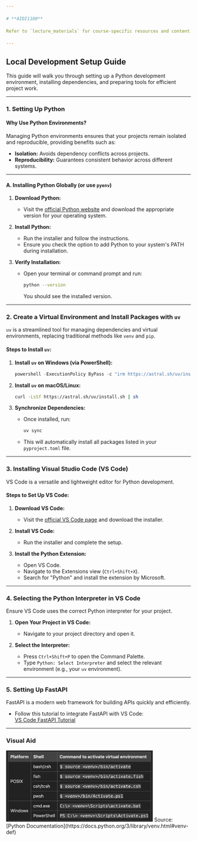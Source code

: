 ```yaml
---

# **AIDI1100**

Refer to `lecture_materials` for course-specific resources and content.

---
```


## **Local Development Setup Guide**

This guide will walk you through setting up a Python development environment, installing dependencies, and preparing tools for efficient project work.

---

### **1. Setting Up Python**

#### **Why Use Python Environments?**

Managing Python environments ensures that your projects remain isolated and reproducible, providing benefits such as:

- **Isolation:** Avoids dependency conflicts across projects.
- **Reproducibility:** Guarantees consistent behavior across different systems.

---

#### **A. Installing Python Globally** (or use `pyenv`)

1. **Download Python:**
   - Visit the [official Python website](https://www.python.org/downloads/) and download the appropriate version for your operating system.

2. **Install Python:**
   - Run the installer and follow the instructions.
   - Ensure you check the option to add Python to your system's PATH during installation.

3. **Verify Installation:**
   - Open your terminal or command prompt and run:
     ```bash
     python --version
     ```
     You should see the installed version.

---

### **2. Create a Virtual Environment and Install Packages with `uv`**

`uv` is a streamlined tool for managing dependencies and virtual environments, replacing traditional methods like `venv` and `pip`.

#### **Steps to Install `uv`:**

1. **Install `uv` on Windows (via PowerShell):**
   ```powershell
   powershell -ExecutionPolicy ByPass -c "irm https://astral.sh/uv/install.ps1 | iex"
   ```

2. **Install `uv` on macOS/Linux:**
   ```bash
   curl -LsSf https://astral.sh/uv/install.sh | sh
   ```

3. **Synchronize Dependencies:**
   - Once installed, run:
     ```bash
     uv sync
     ```
   - This will automatically install all packages listed in your `pyproject.toml` file.

---

### **3. Installing Visual Studio Code (VS Code)**

VS Code is a versatile and lightweight editor for Python development.

#### **Steps to Set Up VS Code:**

1. **Download VS Code:**
   - Visit the [official VS Code page](https://code.visualstudio.com/download) and download the installer.

2. **Install VS Code:**
   - Run the installer and complete the setup.

3. **Install the Python Extension:**
   - Open VS Code.
   - Navigate to the Extensions view (`Ctrl+Shift+X`).
   - Search for "Python" and install the extension by Microsoft.

---

### **4. Selecting the Python Interpreter in VS Code**

Ensure VS Code uses the correct Python interpreter for your project.

1. **Open Your Project in VS Code:**
   - Navigate to your project directory and open it.

2. **Select the Interpreter:**
   - Press `Ctrl+Shift+P` to open the Command Palette.
   - Type `Python: Select Interpreter` and select the relevant environment (e.g., your `uv` environment).

---

### **5. Setting Up FastAPI**

FastAPI is a modern web framework for building APIs quickly and efficiently.

- Follow this tutorial to integrate FastAPI with VS Code:  
  [VS Code FastAPI Tutorial](https://code.visualstudio.com/docs/python/tutorial-fastapi)

---

### **Visual Aid**

<img src="activatevenv_pic.png" alt="Activate Virtual Environment" width="400">  
Source: [Python Documentation](https://docs.python.org/3/library/venv.html#venv-def)
